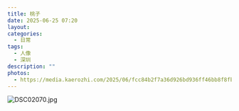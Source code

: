 ```yaml
---
title: 桃子
date: 2025-06-25 07:20
layout: 
categories:
  - 日常
tags:
  - 人像
  - 深圳
description: ""
photos:
  - https://media.kaerozhi.com/2025/06/fcc84b2f7a36d926bd936ff46bb8f8fb.jpg
---
```

![DSC02070.jpg](https://media.kaerozhi.com/2025/06/fcc84b2f7a36d926bd936ff46bb8f8fb.jpg)
